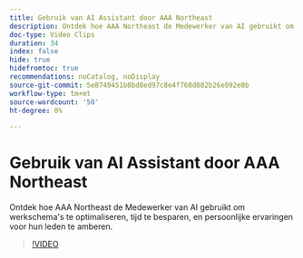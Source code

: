 ```yaml
---
title: Gebruik van AI Assistant door AAA Northeast
description: Ontdek hoe AAA Northeast de Medewerker van AI gebruikt om werkschema's te optimaliseren, tijd te besparen, en persoonlijke ervaringen voor hun leden te amberen.
doc-type: Video Clips
duration: 34
index: false
hide: true
hidefromtoc: true
recommendations: noCatalog, noDisplay
source-git-commit: 5e8749451b8bd8ed97c8e4f768d082b26e092e0b
workflow-type: tm+mt
source-wordcount: '50'
ht-degree: 0%

---
```


# Gebruik van AI Assistant door AAA Northeast

Ontdek hoe AAA Northeast de Medewerker van AI gebruikt om werkschema&#39;s te optimaliseren, tijd te besparen, en persoonlijke ervaringen voor hun leden te amberen.

<!--  -->
>[!VIDEO](https://video.tv.adobe.com/v/3459307?learn=on&enablevpops=true)
